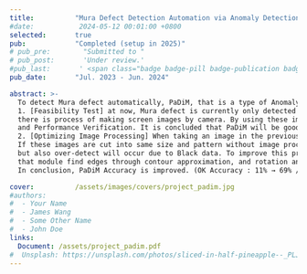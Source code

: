 ```yaml
---
title:          "Mura Defect Detection Automation via Anomaly Detection (PaDiM)"
#date:           2024-05-12 00:01:00 +0800
selected:       true
pub:            "Completed (setup in 2025)"
# pub_pre:        "Submitted to "
# pub_post:       'Under review.'
#pub_last:       ' <span class="badge badge-pill badge-publication badge-success">Spotlight</span>'
pub_date:       "Jul. 2023 - Jun. 2024"

abstract: >-
  To detect Mura defect automatically, PaDiM, that is a type of Anomaly Detection, was tested. <br>
  1. [Feasibility Test] at now, Mura defect is currently only detected under manual inspection. But in previous process, <br>
  there is process of making screen images by camera. By using these images, test involved Image Download, Image Processing, Training & Modeling, <br>
  and Performance Verification. It is concluded that PaDiM will be good solution for automating to detect. <br>
  2. [Optimizing Image Processing] When taking an image in the previous process, images may be rotated or curved due to many reasons. <br>
  If these images are cut into same size and pattern without image processing, not only miss-detect will occur in the cut location, <br>
  but also over-detect will occur due to Black data. To improve this problem, a Python module for image processing was developed. <br>
  that module find edges through contour approximation, and rotation and curve are improved through perspective transform. <br>
  In conclusion, PaDiM Accuracy is improved. (OK Accuracy : 11% → 69% / NG Accuracy : 29% → 93%)

cover:          /assets/images/covers/project_padim.jpg
#authors:
#  - Your Name
#  - James Wang
#  - Some Other Name
#  - John Doe
links:
  Document: /assets/project_padim.pdf
#  Unsplash: https://unsplash.com/photos/sliced-in-half-pineapple--_PLJZmHZzk
---
```


